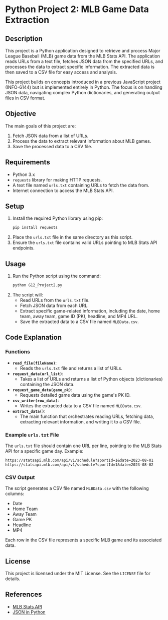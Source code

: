 # Python Project 2: MLB Game Data Extraction

## Description
This project is a Python application designed to retrieve and process Major League Baseball (MLB) game data from the MLB Stats API. The application reads URLs from a text file, fetches JSON data from the specified URLs, and processes the data to extract specific information. The extracted data is then saved to a CSV file for easy access and analysis.

This project builds on concepts introduced in a previous JavaScript project (INFO-6144) but is implemented entirely in Python. The focus is on handling JSON data, navigating complex Python dictionaries, and generating output files in CSV format.

## Objective
The main goals of this project are:
1. Fetch JSON data from a list of URLs.
2. Process the data to extract relevant information about MLB games.
3. Save the processed data to a CSV file.

## Requirements
- Python 3.x
- `requests` library for making HTTP requests.
- A text file named `urls.txt` containing URLs to fetch the data from.
- Internet connection to access the MLB Stats API.

## Setup
1. Install the required Python library using pip:
   ```bash
   pip install requests
   ```
2. Place the `urls.txt` file in the same directory as this script.
3. Ensure the `urls.txt` file contains valid URLs pointing to MLB Stats API endpoints.

## Usage
1. Run the Python script using the command:
   ```bash
   python G12_Project2.py
   ```
2. The script will:
   - Read URLs from the `urls.txt` file.
   - Fetch JSON data from each URL.
   - Extract specific game-related information, including the date, home team, away team, game ID (PK), headline, and MP4 URL.
   - Save the extracted data to a CSV file named `MLBData.csv`.

## Code Explanation

### Functions
- **`read_file(fileName)`**:
  - Reads the `urls.txt` file and returns a list of URLs.
- **`request_data(url_list)`**:
  - Takes a list of URLs and returns a list of Python objects (dictionaries) containing the JSON data.
- **`request_game_data(game_pk)`**:
  - Requests detailed game data using the game's PK ID.
- **`csv_writer(row_data)`**:
  - Writes the extracted data to a CSV file named `MLBData.csv`.
- **`extract_data()`**:
  - The main function that orchestrates reading URLs, fetching data, extracting relevant information, and writing it to a CSV file.

### Example `urls.txt` File
The `urls.txt` file should contain one URL per line, pointing to the MLB Stats API for a specific game day. Example:
```
https://statsapi.mlb.com/api/v1/schedule?sportId=1&date=2023-08-01
https://statsapi.mlb.com/api/v1/schedule?sportId=1&date=2023-08-02
```

### CSV Output
The script generates a CSV file named `MLBData.csv` with the following columns:
- Date
- Home Team
- Away Team
- Game PK
- Headline
- MP4

Each row in the CSV file represents a specific MLB game and its associated data.

## License
This project is licensed under the MIT License. See the `LICENSE` file for details.

## References
- [MLB Stats API](https://statsapi.mlb.com/)
- [JSON in Python](https://docs.python.org/3/library/json.html)
